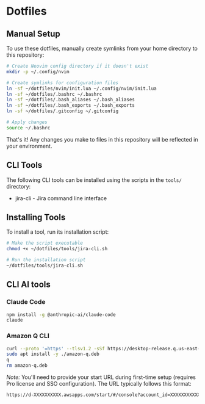 # Dotfiles

## Manual Setup

To use these dotfiles, manually create symlinks from your home directory to this repository:

```bash
# Create Neovim config directory if it doesn't exist
mkdir -p ~/.config/nvim

# Create symlinks for configuration files
ln -sf ~/dotfiles/nvim/init.lua ~/.config/nvim/init.lua
ln -sf ~/dotfiles/.bashrc ~/.bashrc
ln -sf ~/dotfiles/.bash_aliases ~/.bash_aliases
ln -sf ~/dotfiles/.bash_exports ~/.bash_exports
ln -sf ~/dotfiles/.gitconfig ~/.gitconfig

# Apply changes
source ~/.bashrc
```

That's it! Any changes you make to files in this repository will be reflected in your environment.

## CLI Tools

The following CLI tools can be installed using the scripts in the `tools/` directory:

- jira-cli - Jira command line interface

## Installing Tools

To install a tool, run its installation script:

```bash
# Make the script executable
chmod +x ~/dotfiles/tools/jira-cli.sh

# Run the installation script
~/dotfiles/tools/jira-cli.sh
```

## CLI AI tools

### Claude Code
```bash
npm install -g @anthropic-ai/claude-code
claude
```

### Amazon Q CLI
```bash
curl --proto '=https' --tlsv1.2 -sSf https://desktop-release.q.us-east-1.amazonaws.com/latest/amazon-q.deb -o amazon-q.deb
sudo apt install -y ./amazon-q.deb
q
rm amazon-q.deb
```

*Note:* You'll need to provide your start URL during first-time setup (requires Pro license and SSO configuration).
The URL typically follows this format:
```bash
https://d-XXXXXXXXXX.awsapps.com/start/#/console?account_id=XXXXXXXXXXXX&role_name=YOUR_ROLE_NAME
```
